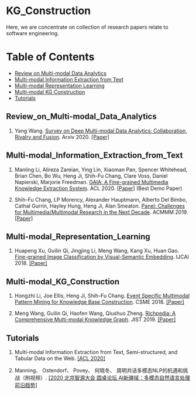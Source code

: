 # KG_Construction



Here, we are concentrate on collection of research papers relate to software engineering.   


Table of Contents
=================


<!--   * [Datasets / Shared Tasks](#Datasets_Shared_Tasks) -->
  * [Review on Multi-modal Data Analytics](#Review_on_Multi-modal_Data_Analytics)
  * [Multi-modal Information Extraction from Text](#Multi-modal_Information_Extraction_from_Text)
  * [Multi-modal Representation Learning](#Multi-modal_Representation_Learning)
  * [Multi-modal KG Construction](#Multi-modal_KG_Construction)
  * [Tutorials](#Tutorials)


<!-- ## Datasets_Shared_Tasks -->
## Review_on_Multi-modal_Data_Analytics
1. Yang Wang. [Survey on Deep Multi-modal Data Analytics: Collaboration, Rivalry and Fusion](https://arxiv.org/pdf/2006.08159.pdf). Arxiv 2020. [[Paper]](https://arxiv.org/pdf/2006.08159.pdf) 


## Multi-modal_Information_Extraction_from_Text
1. Manling Li, Alireza Zareian, Ying Lin, Xiaoman Pan, Spencer Whitehead, Brian Chen, Bo Wu, Heng Ji, Shih-Fu Chang, Clare Voss, Daniel Napierski, Marjorie Freedman. [GAIA: A Fine-grained Multimedia Knowledge Extraction System](https://www.aclweb.org/anthology/2020.acl-demos.11.pdf). ACL 2020. [[Paper]](https://www.aclweb.org/anthology/2020.acl-demos.11.pdf) (Best Demo Paper)


2. Shih-Fu Chang, LP Morency, Alexander Hauptmann, Alberto Del Bimbo, Cathal Gurrin, Hayley Hung, Heng Ji, Alan Smeaton. [Panel: Challenges for Multimedia/Multimodal Research in the Next Decade](https://blender.cs.illinois.edu/paper/multimediapanel.pdf). ACMMM 2019. [[Paper]](https://blender.cs.illinois.edu/paper/multimediapanel.pdf)


## Multi-modal_Representation_Learning
1. Huapeng Xu, Guilin Qi, Jingjing Li, Meng Wang, Kang Xu, Huan Gao. [Fine-grained Image Classification by Visual-Semantic Embedding](https://www.ijcai.org/Proceedings/2018/0145.pdf). IJCAI 2018. [[Paper]](https://www.ijcai.org/Proceedings/2018/0145.pdf)


## Multi-modal_KG_Construction
1. Hongzhi Li, Joe Ellis, Heng Ji, Shih-Fu Chang. [Event Specific Multimodal Pattern Mining for Knowledge Base Construction](https://blender.cs.illinois.edu/paper/acmmm2016.pdf). CSME 2018. [[Paper]](https://blender.cs.illinois.edu/paper/acmmm2016.pdf)


2. Meng Wang, Guilin Qi, Haofen Wang, Qiushuo Zheng. [Richpedia: A Comprehensive Multi-modal Knowledge Graph](https://link.springer.com/content/pdf/10.1007%2F978-3-030-41407-8_9.pdf). JIST 2019. [[Paper]](https://link.springer.com/content/pdf/10.1007%2F978-3-030-41407-8_9.pdf)



## Tutorials
1. Multi-modal Information Extraction from Text, Semi-structured, and Tabular Data on the Web. [[ACL 2020]](./tutorials/Multi-modal_Information_Extraction_from_Text.pdf)


2. Manning、 Ostendorf、 Povey、 何晓冬、 周明共话多模态NLP的机遇和挑战（附视频）. [[2020 北京智源大会  圆桌论坛 AI新疆域：多模态自然语言处理前沿趋势]](https://mp.weixin.qq.com/s?__biz=MzU5ODg0MTAwMw==&mid=2247488568&idx=1&sn=d9351b098be46f7bb69d18c6f59ac8a1&chksm=febf57fcc9c8deea89561f083767bd19baa649b2fbade7ab44ec8796a486d08788ce651aec35&mpshare=1&scene=1&srcid=07103OOC4gkqoQKgzyYFtWGN&sharer_sharetime=1594386259878&sharer_shareid=6a8a89e40ac625725a7e138018e905a5&key=b208b7ed0c58a19a9cdc2102a56d53caafab1f92eadca0b95197fda2b01425f0d321d6a7e2fa2fec28d910492ff301dd02853658fa611b4d3a4ba5c65896190e09908aed394c61812ba0133d2ec5613b&ascene=1&uin=NjI1MjE3OTQy&devicetype=Windows+10+x64&version=62090529&lang=zh_CN&exportkey=Adrm2w%2Fw1A3b0l%2Fg6a0g8eI%3D&pass_ticket=AmiZkESIKgJonY79YuRUaupucWvcklXJKVlGtFfjWtQE2bzHF%2BMV47H%2BkilE%2Fq80)
